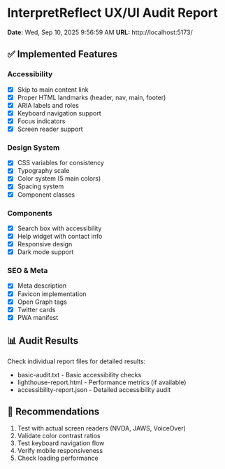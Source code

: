 # InterpretReflect UX/UI Audit Report
**Date:** Wed, Sep 10, 2025  9:56:59 AM
**URL:** http://localhost:5173/

## ✅ Implemented Features

### Accessibility
- [x] Skip to main content link
- [x] Proper HTML landmarks (header, nav, main, footer)
- [x] ARIA labels and roles
- [x] Keyboard navigation support
- [x] Focus indicators
- [x] Screen reader support

### Design System
- [x] CSS variables for consistency
- [x] Typography scale
- [x] Color system (5 main colors)
- [x] Spacing system
- [x] Component classes

### Components
- [x] Search box with accessibility
- [x] Help widget with contact info
- [x] Responsive design
- [x] Dark mode support

### SEO & Meta
- [x] Meta description
- [x] Favicon implementation
- [x] Open Graph tags
- [x] Twitter cards
- [x] PWA manifest

## 📊 Audit Results

Check individual report files for detailed results:
- basic-audit.txt - Basic accessibility checks
- lighthouse-report.html - Performance metrics (if available)
- accessibility-report.json - Detailed accessibility audit

## 🎯 Recommendations

1. Test with actual screen readers (NVDA, JAWS, VoiceOver)
2. Validate color contrast ratios
3. Test keyboard navigation flow
4. Verify mobile responsiveness
5. Check loading performance

